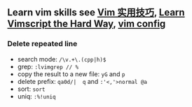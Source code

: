 ## Learn vim skills see [Vim 实用技巧](), [Learn Vimscript the Hard Way](https://learnvimscriptthehardway.stevelosh.com/), [vim config](https://github.com/wonderful27x/vimcofig)

### Delete repeated line
* search mode: `/\v.+\.(cpp|h)$`
* grep: `:lvimgrep // %`
* copy the result to a new file: `yG` and `p`
* delete prefix: `qa0d/| q` and `:'<,'>normal @a`
* sort: `sort`
* uniq: `:%!uniq`
